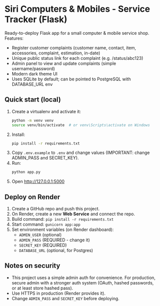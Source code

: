 # Siri Computers & Mobiles - Service Tracker (Flask)

Ready-to-deploy Flask app for a small computer & mobile service shop.
Features:
- Register customer complaints (customer name, contact, item, accessories, complaint, estimation, in-date)
- Unique public status link for each complaint (e.g. /status/abc123)
- Admin panel to view and update complaints (simple username/password)
- Modern dark theme UI
- Uses SQLite by default; can be pointed to PostgreSQL with DATABASE_URL env

## Quick start (local)
1. Create a virtualenv and activate it:
   ```bash
   python -m venv venv
   source venv/bin/activate  # or venv\Scripts\activate on Windows
   ```
2. Install:
   ```bash
   pip install -r requirements.txt
   ```
3. Copy `.env.example` to `.env` and change values (IMPORTANT: change ADMIN_PASS and SECRET_KEY).
4. Run:
   ```bash
   python app.py
   ```
5. Open http://127.0.0.1:5000

## Deploy on Render
1. Create a GitHub repo and push this project.
2. On Render, create a new **Web Service** and connect the repo.
3. Build command: `pip install -r requirements.txt`
4. Start command: `gunicorn app:app`
5. Set environment variables (on Render dashboard):
   - `ADMIN_USER` (optional)
   - `ADMIN_PASS` (REQUIRED - change it)
   - `SECRET_KEY` (REQUIRED)
   - `DATABASE_URL` (optional, for Postgres)

## Notes on security
- This project uses a simple admin auth for convenience. For production, secure admin with a stronger auth system (OAuth, hashed passwords, or at least store hashed pass).
- Use HTTPS in production (Render provides it).
- Change `ADMIN_PASS` and `SECRET_KEY` before deploying.

